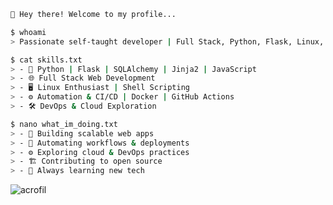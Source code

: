```sh
👋 Hey there! Welcome to my profile...

$ whoami  
> Passionate self-taught developer | Full Stack, Python, Flask, Linux, DevOps

$ cat skills.txt  
> - 🐍 Python | Flask | SQLAlchemy | Jinja2 | JavaScript 
> - 🌐 Full Stack Web Development  
> - 🖥️ Linux Enthusiast | Shell Scripting  
> - ⚙️ Automation & CI/CD | Docker | GitHub Actions
> - 🛠️ DevOps & Cloud Exploration

$ nano what_im_doing.txt  
> - 🚀 Building scalable web apps  
> - 🤖 Automating workflows & deployments  
> - ⚙️ Exploring cloud & DevOps practices
> - 🏗️ Contributing to open source  
> - 📖 Always learning new tech  

```

<p><img align="left" src="https://github-readme-stats.vercel.app/api/top-langs?username=acrofil&show_icons=true&locale=en&layout=compact" alt="acrofil" /></p>
